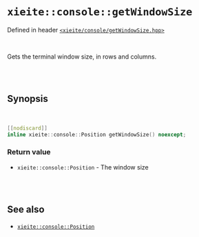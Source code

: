 # `xieite::console::getWindowSize`
Defined in header [`<xieite/console/getWindowSize.hpp>`](https://github.com/Eczbek/xieite/tree/main/include/xieite/console/getWindowSize.hpp)

<br/>

Gets the terminal window size, in rows and columns.

<br/><br/>

## Synopsis

<br/>

```cpp
[[nodiscard]]
inline xieite::console::Position getWindowSize() noexcept;
```
### Return value
- `xieite::console::Position` - The window size

<br/><br/>

## See also
- [`xieite::console::Position`](https://github.com/Eczbek/xieite/tree/main/docs/console/Position.md)
